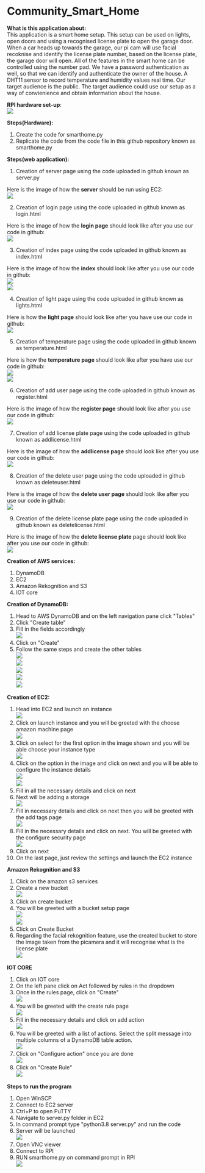 # Community_Smart_Home
**What is this application about:**  
This application is a smart home setup. This setup can be used on lights, open doors and using a recognised license plate to open the garage door. When a car heads up towards the garage, our pi cam will use facial recoknise and identify the license plate number, based on the license plate, the garage door will open. All of the features in the smart home can be controlled using the number pad. We have a password authentication as well, so that we can identify and authenticate the owner of the house. A DHT11 sensor to record temperature and humidity values real time. Our target audience is the public. The target audience could use our setup as a way of convienience and obtain information about the house.   

**RPI hardware set-up**:  
![](Screenshots_and_setup/hardwaresetup.jpg)  

**Steps(Hardware):**  
1) Create the code for smarthome.py
2) Replicate the code from the code file in this github repository known as smarthome.py  

**Steps(web application):**  
1) Creation of server page using the code uploaded in github known as server.py  

Here is the image of how the **server** should be run using EC2:  
![](Screenshots_and_setup/ec2.PNG)  

2) Creation of login page using the code uploaded in github known as login.html

Here is the image of how the **login page** should look like after you use our code in github:  
![](Screenshots_and_setup/web1.PNG)  


3) Creation of index page using the code uploaded in github known as index.html  

Here is the image of how the **index** should look like after you use our code in github:  
![](Screenshots_and_setup/web2-1.PNG)  
![](Screenshots_and_setup/web2-2.PNG)  

4) Creation of light page using the code uploaded in github known as lights.html  

Here is how the **light page** should look like after you have use our code in github:  
![](Screenshots_and_setup/web3.PNG)  

5) Creation of temperature page using the code uploaded in github known as temperature.html  

Here is how the **temperature page** should look like after you have use our code in github:  
![](Screenshots_and_setup/web4-1.PNG)  
![](Screenshots_and_setup/web4-2.PNG)

6) Creation of add user page using the code uploaded in github known as register.html  

Here is the image of how the **register page** should look like after you use our code in github:  
![](Screenshots_and_setup/web5.PNG)

7) Creation of add license plate page using the code uploaded in github known as addlicense.html  

Here is the image of how the **addlicense page** should look like after you use our code in github:  
![](Screenshots_and_setup/web6.PNG)

8) Creation of the delete user page using the code uploaded in github known as deleteuser.html  

Here is the image of how the **delete user page** should look like after you use our code in github:  
![](Screenshots_and_setup/web7.PNG)

9) Creation of the delete license plate page using the code uploaded in github known as deletelicense.html  

Here is the image of how the **delete license plate** page should look like after you use our code in github:  
![](Screenshots_and_setup/web8.PNG)  


**Creation of AWS services:**  
1) DynamoDB
2) EC2
3) Amazon Rekognition and S3
4) IOT core  

**Creation of DynamoDB:**  
1) Head to AWS DynamoDB and on the left navigation pane click "Tables"   
2) Click "Create table"  
3) Fill in the fields accordingly  
![](Screenshots_and_setup/creationofDB.PNG)  
4) Click on "Create"  
5) Follow the same steps and create the other tables  
![](Screenshots_and_setup/createdloginDB.jpg)  
![](Screenshots_and_setup/DaynightDB.jpg)  
![](Screenshots_and_setup/licenseDB.jpg)  
![](Screenshots_and_setup/lightDB.jpg)  
![](Screenshots_and_setup/temperatureDB.jpg)  

**Creation of EC2:**
1) Head into EC2 and launch an instance  
![](Screenshots_and_setup/launchinstance.jpg)  
2) Click on launch instance and you will be greeted with the choose amazon machine page  
![](Screenshots_and_setup/chooseinstance.jpg)  
3) Click on select for the first option in the image shown and you will be able choose your instance type  
![](Screenshots_and_setup/choosetype.jpg)  
4) Click on the option in the image and click on next and you will be able to configure the instance details  
![](Screenshots_and_setup/configureinstance.jpg)  
![](Screenshots_and_setup/configureinstance-2.jpg)  
5) Fill in all the necessary details and click on next
6) Next will be adding a storage  
![](Screenshots_and_setup/addstorage.jpg)  
7) Fill in necessary details and click on next then you will be greeted with the add tags page  
![](Screenshots_and_setup/addtags.jpg)  
8) Fill in the necessary details and click on next. You will be greeted with the configure security page  
![](Screenshots_and_setup/configuresecurity.jpg)  
9) Click on next  
10) On the last page, just review the settings and launch the EC2 instance  

**Amazon Rekognition and S3**  
1) Click on the amazon s3 services  
2) Create a new bucket  
![](Screenshots_and_setup/createbucketbutton.jpg)  
3) Click on create bucket  
4) You will be greeted with a bucket setup page  
![](Screenshots_and_setup/createbucketsetup-1.jpg)  
![](Screenshots_and_setup/createbucketsetup-2.jpg)  
5) Click on Create Bucket  
6) Regarding the facial rekognition feature, use the created bucket to store the image taken from the picamera and it will recognise what is the license plate  
![](Screenshots_and_setup/facialrekognition.jpg)  

**IOT CORE**  
1) Click on IOT core  
2) On the left pane click on Act followed by rules in the dropdown  
3) Once in the rules page, click on "Create"  
![](Screenshots_and_setup/listofrules.jpg)  
4) You will be greeted with the create rule page  
![](Screenshots_and_setup/Createrule.jpg)  
5) Fill in the necessary details and click on add action  
![](Screenshots_and_setup/setaction.jpg)  
6) You will be greeted with a list of actions. Select the split message into multiple columns of a DynamoDB table action.  
![](Screenshots_and_setup/selectaction.jpg)  
7) Click on "Configure action" once you are done  
![](Screenshots_and_setup/selectactionbutton.jpg)  
8) Click on "Create Rule"  
![](Screenshots_and_setup/setaction.jpg)  

**Steps to run the program**  
1) Open WinSCP  
2) Connect to EC2 server  
3) Ctrl+P to open PuTTY  
4) Navigate to server.py folder in EC2  
5) In command prompt type "python3.8 server.py" and run the code  
6) Server will be launched  
![](Screenshots_and_setup/ec2.PNG)  
7) Open VNC viewer  
8) Connect to RPI  
9) RUN smarthome.py on command prompt in RPI  
![](Screenshots_and_setup/smarthome.PNG)  
